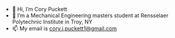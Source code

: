 - 👋 Hi, I’m Cory Puckett
- 👀 I’m a Mechanical Engineering masters student at Rensselaer Polytechnic Institute in Troy, NY
- 📫 My email is cory.j.puckett1@gmail.com

<!---
Cory-Puckett/Cory-Puckett is a ✨ special ✨ repository because its `README.md` (this file) appears on your GitHub profile.
You can click the Preview link to take a look at your changes.
--->
